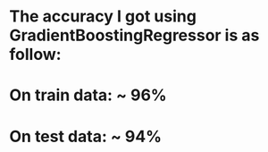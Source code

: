 # The accuracy I got using GradientBoostingRegressor is as follow:
# On train data: ~ 96%
# On test data: ~ 94%
